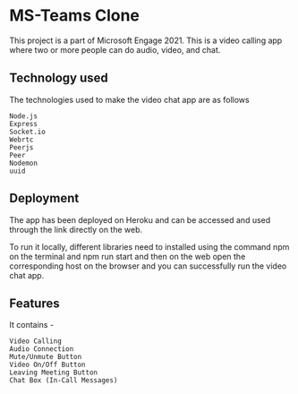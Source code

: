 # MS-Teams Clone

This project is a part of Microsoft Engage 2021. This is a video calling app where two or more people can do audio, video, and chat.

## Technology used
The technologies used to make the video chat app are as follows 

```
Node.js
Express
Socket.io
Webrtc
Peerjs
Peer
Nodemon
uuid
```

## Deployment
The app has been deployed on Heroku and can be accessed and used through the link directly on the web.

To run it locally, different libraries need to installed using the command npm on the terminal and npm run start and then on the web open the corresponding host on the browser and you can successfully run the video chat app.

## Features
It contains -
```
Video Calling
Audio Connection
Mute/Unmute Button
Video On/Off Button
Leaving Meeting Button
Chat Box (In-Call Messages)
```